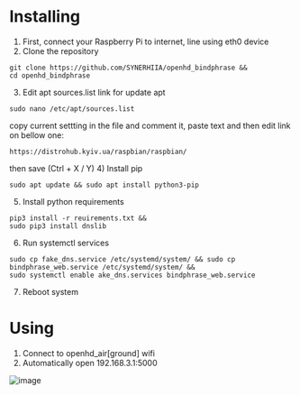# Installing

1) First, connect your Raspberry Pi to internet, line using eth0 device
2) Clone the repository
```
git clone https://github.com/SYNERHIIA/openhd_bindphrase &&
cd openhd_bindphrase
```
3) Edit apt sources.list link for update apt
```
sudo nano /etc/apt/sources.list
```
copy current settting in the file and comment it, paste text and then edit link on bellow one:
```
https://distrohub.kyiv.ua/raspbian/raspbian/
```
then save (Ctrl + X / Y)
4) Install pip
```
sudo apt update && sudo apt install python3-pip
```
5) Install python requirements
```
pip3 install -r reuirements.txt &&
sudo pip3 install dnslib
```
6) Run systemctl services
```
sudo cp fake_dns.service /etc/systemd/system/ && sudo cp bindphrase_web.service /etc/systemd/system/ &&
sudo systemctl enable ake_dns.services bindphrase_web.service
```
7) Reboot system

# Using

1) Connect to openhd_air[ground] wifi
2) Automatically open 192.168.3.1:5000

![image](https://github.com/user-attachments/assets/e8544ad0-2826-4130-9717-da2138c62b24)

